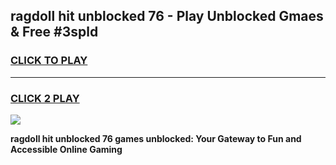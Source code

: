 
## ragdoll hit unblocked 76 - Play Unblocked Gmaes & Free #3spld
<h3>
<a href="https://news.freeplayer.one?title=ragdoll_hit_unblocked_76&ref=24F">CLICK TO PLAY</a></h3>
<hr>

<h3>
<a href="https://news.freeplayer.one?title=ragdoll_hit_unblocked_76&ref=24F">CLICK 2 PLAY</a>
  
</h3>

<a href="https://news.freeplayer.one?title=ragdoll_hit_unblocked_76&ref=24F/"><img src="https://clearcache.store/games.png"></a>


**ragdoll hit unblocked 76 games unblocked: Your Gateway to Fun and Accessible Online Gaming**
